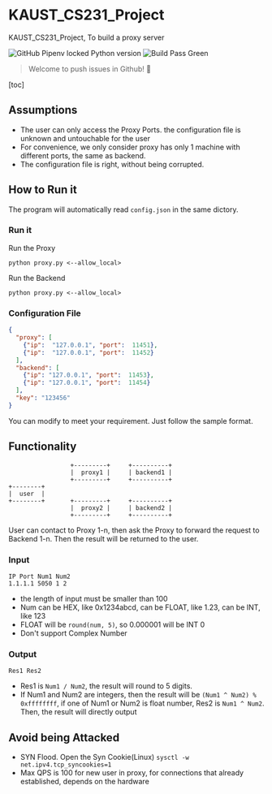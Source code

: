 # KAUST_CS231_Project
KAUST_CS231_Project, To build a proxy server

![GitHub Pipenv locked Python version](https://img.shields.io/badge/python-%3E%3D3.7-blue)
![Build Pass Green](https://img.shields.io/badge/build-passed-green)

> Welcome to push issues in Github! 🥰

[toc]

## Assumptions

* The user can only access the Proxy Ports. the configuration file is unknown and untouchable for the user
* For convenience, we only consider proxy has only 1 machine with different ports, the same as backend.
* The configuration file is right, without being corrupted.

## How to Run it
The program will automatically read `config.json` in the same dictory.
### Run it
Run the Proxy
```shell
python proxy.py <--allow_local>
```

Run the Backend
```shell
python proxy.py <--allow_local>
```

### Configuration File
```json
{
  "proxy": [
    {"ip":  "127.0.0.1", "port":  11451},
    {"ip":  "127.0.0.1", "port":  11452}
  ],
  "backend": [
    {"ip": "127.0.0.1", "port":  11453},
    {"ip": "127.0.0.1", "port":  11454}
  ],
  "key": "123456"
}
```
You can modify to meet your requirement. Just follow the sample format.

## Functionality

```                                        
                 +---------+     +----------+  
                 |  proxy1 |     | backend1 |  
                 +---------+     +----------+  
+--------+                                     
|  user  |                                     
+--------+       +---------+     +----------+  
                 |  proxy2 |     | backend2 |  
                 +---------+     +----------+                                

```
User can contact to Proxy 1-n, then ask the Proxy to forward the request to Backend 1-n. Then the result will be returned to the user.
### Input
```
IP Port Num1 Num2
1.1.1.1 5050 1 2
```
* the length of input must be smaller than 100
* Num can be HEX, like 0x1234abcd, can be FLOAT, like 1.23, can be INT, like 123
* FLOAT will be `round(num, 5)`, so 0.000001 will be INT 0
* Don't support Complex Number

### Output
```
Res1 Res2
```

* Res1 is `Num1 / Num2`, the result will round to 5 digits.
* If Num1 and Num2 are integers, then the result will be `(Num1 ^ Num2) % 0xffffffff`, if 
  one of Num1 or Num2 is float number, Res2 is `Num1 ^ Num2`. Then, the result will directly output

## Avoid being Attacked
* SYN Flood. Open the Syn Cookie(Linux) `sysctl -w net.ipv4.tcp_syncookies=1`
* Max QPS is 100 for new user in proxy, for connections that already established, depends on the hardware